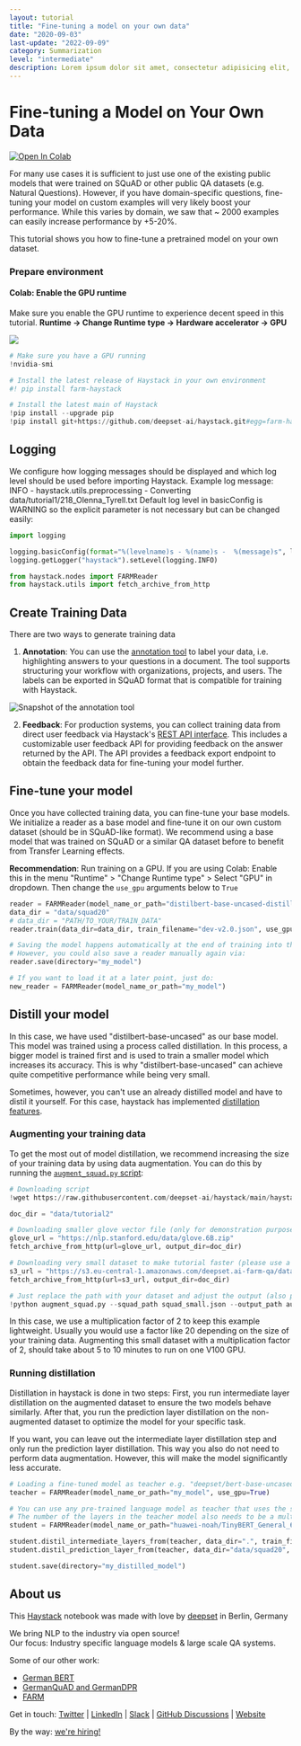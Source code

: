 ```yaml
---
layout: tutorial
title: "Fine-tuning a model on your own data"
date: "2020-09-03"
last-update: "2022-09-09"
category: Summarization
level: "intermediate"
description: Lorem ipsum dolor sit amet, consectetur adipisicing elit, nisi quisquam et eveniet nesciunt repellendus.
---
```


# Fine-tuning a Model on Your Own Data

[![Open In Colab](https://colab.research.google.com/assets/colab-badge.svg)](https://colab.research.google.com/github/deepset-ai/haystack/blob/main/tutorials/Tutorial2_Finetune_a_model_on_your_data.ipynb)

For many use cases it is sufficient to just use one of the existing public models that were trained on SQuAD or other public QA datasets (e.g. Natural Questions).
However, if you have domain-specific questions, fine-tuning your model on custom examples will very likely boost your performance.
While this varies by domain, we saw that ~ 2000 examples can easily increase performance by +5-20%.

This tutorial shows you how to fine-tune a pretrained model on your own dataset.

### Prepare environment

#### Colab: Enable the GPU runtime
Make sure you enable the GPU runtime to experience decent speed in this tutorial.
**Runtime -> Change Runtime type -> Hardware accelerator -> GPU**

<img src="https://raw.githubusercontent.com/deepset-ai/haystack/main/docs/img/colab_gpu_runtime.jpg">


```python
# Make sure you have a GPU running
!nvidia-smi
```


```python
# Install the latest release of Haystack in your own environment
#! pip install farm-haystack

# Install the latest main of Haystack
!pip install --upgrade pip
!pip install git+https://github.com/deepset-ai/haystack.git#egg=farm-haystack[colab]
```

## Logging

We configure how logging messages should be displayed and which log level should be used before importing Haystack.
Example log message:
INFO - haystack.utils.preprocessing -  Converting data/tutorial1/218_Olenna_Tyrell.txt
Default log level in basicConfig is WARNING so the explicit parameter is not necessary but can be changed easily:


```python
import logging

logging.basicConfig(format="%(levelname)s - %(name)s -  %(message)s", level=logging.WARNING)
logging.getLogger("haystack").setLevel(logging.INFO)
```


```python
from haystack.nodes import FARMReader
from haystack.utils import fetch_archive_from_http
```


## Create Training Data

There are two ways to generate training data

1. **Annotation**: You can use the [annotation tool](https://haystack.deepset.ai/guides/annotation) to label your data, i.e. highlighting answers to your questions in a document. The tool supports structuring your workflow with organizations, projects, and users. The labels can be exported in SQuAD format that is compatible for training with Haystack.

![Snapshot of the annotation tool](https://raw.githubusercontent.com/deepset-ai/haystack/main/docs/img/annotation_tool.png)

2. **Feedback**: For production systems, you can collect training data from direct user feedback via Haystack's [REST API interface](https://github.com/deepset-ai/haystack#rest-api). This includes a customizable user feedback API for providing feedback on the answer returned by the API. The API provides a feedback export endpoint to obtain the feedback data for fine-tuning your model further.


## Fine-tune your model

Once you have collected training data, you can fine-tune your base models.
We initialize a reader as a base model and fine-tune it on our own custom dataset (should be in SQuAD-like format).
We recommend using a base model that was trained on SQuAD or a similar QA dataset before to benefit from Transfer Learning effects.

**Recommendation**: Run training on a GPU.
If you are using Colab: Enable this in the menu "Runtime" > "Change Runtime type" > Select "GPU" in dropdown.
Then change the `use_gpu` arguments below to `True`


```python
reader = FARMReader(model_name_or_path="distilbert-base-uncased-distilled-squad", use_gpu=True)
data_dir = "data/squad20"
# data_dir = "PATH/TO_YOUR/TRAIN_DATA"
reader.train(data_dir=data_dir, train_filename="dev-v2.0.json", use_gpu=True, n_epochs=1, save_dir="my_model")
```


```python
# Saving the model happens automatically at the end of training into the `save_dir` you specified
# However, you could also save a reader manually again via:
reader.save(directory="my_model")
```


```python
# If you want to load it at a later point, just do:
new_reader = FARMReader(model_name_or_path="my_model")
```

## Distill your model
In this case, we have used "distilbert-base-uncased" as our base model. This model was trained using a process called distillation. In this process, a bigger model is trained first and is used to train a smaller model which increases its accuracy. This is why "distilbert-base-uncased" can achieve quite competitive performance while being very small.

Sometimes, however, you can't use an already distilled model and have to distil it yourself. For this case, haystack has implemented [distillation features](https://haystack.deepset.ai/guides/model-distillation).

### Augmenting your training data
To get the most out of model distillation, we recommend increasing the size of your training data by using data augmentation. You can do this by running the [`augment_squad.py` script](https://github.com/deepset-ai/haystack/blob/main/haystack/utils/augment_squad.py):


```python
# Downloading script
!wget https://raw.githubusercontent.com/deepset-ai/haystack/main/haystack/utils/augment_squad.py

doc_dir = "data/tutorial2"

# Downloading smaller glove vector file (only for demonstration purposes)
glove_url = "https://nlp.stanford.edu/data/glove.6B.zip"
fetch_archive_from_http(url=glove_url, output_dir=doc_dir)

# Downloading very small dataset to make tutorial faster (please use a bigger dataset for real use cases)
s3_url = "https://s3.eu-central-1.amazonaws.com/deepset.ai-farm-qa/datasets/documents/squad_small.json.zip"
fetch_archive_from_http(url=s3_url, output_dir=doc_dir)

# Just replace the path with your dataset and adjust the output (also please remove glove path to use bigger glove vector file)
!python augment_squad.py --squad_path squad_small.json --output_path augmented_dataset.json --multiplication_factor 2 --glove_path glove.6B.300d.txt
```

In this case, we use a multiplication factor of 2 to keep this example lightweight. Usually you would use a factor like 20 depending on the size of your training data. Augmenting this small dataset with a multiplication factor of 2, should take about 5 to 10 minutes to run on one V100 GPU.

### Running distillation
Distillation in haystack is done in two steps: First, you run intermediate layer distillation on the augmented dataset to ensure the two models behave similarly. After that, you run the prediction layer distillation on the non-augmented dataset to optimize the model for your specific task.

If you want, you can leave out the intermediate layer distillation step and only run the prediction layer distillation. This way you also do not need to perform data augmentation. However, this will make the model significantly less accurate.


```python
# Loading a fine-tuned model as teacher e.g. "deepset/​bert-​base-​uncased-​squad2"
teacher = FARMReader(model_name_or_path="my_model", use_gpu=True)

# You can use any pre-trained language model as teacher that uses the same tokenizer as the teacher model.
# The number of the layers in the teacher model also needs to be a multiple of the number of the layers in the student.
student = FARMReader(model_name_or_path="huawei-noah/TinyBERT_General_6L_768D", use_gpu=True)

student.distil_intermediate_layers_from(teacher, data_dir=".", train_filename="augmented_dataset.json", use_gpu=True)
student.distil_prediction_layer_from(teacher, data_dir="data/squad20", train_filename="dev-v2.0.json", use_gpu=True)

student.save(directory="my_distilled_model")
```

## About us

This [Haystack](https://github.com/deepset-ai/haystack/) notebook was made with love by [deepset](https://deepset.ai/) in Berlin, Germany

We bring NLP to the industry via open source!  
Our focus: Industry specific language models & large scale QA systems.  
  
Some of our other work: 
- [German BERT](https://deepset.ai/german-bert)
- [GermanQuAD and GermanDPR](https://deepset.ai/germanquad)
- [FARM](https://github.com/deepset-ai/FARM)

Get in touch:
[Twitter](https://twitter.com/deepset_ai) | [LinkedIn](https://www.linkedin.com/company/deepset-ai/) | [Slack](https://haystack.deepset.ai/community/join) | [GitHub Discussions](https://github.com/deepset-ai/haystack/discussions) | [Website](https://deepset.ai)

By the way: [we're hiring!](https://www.deepset.ai/jobs)
